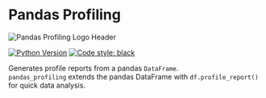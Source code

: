 # Pandas Profiling

![Pandas Profiling Logo Header](https://pandas-profiling.github.io/pandas-profiling/docs/assets/logo_header.png)

[![Python Version](https://img.shields.io/pypi/pyversions/pandas-profiling)](https://pypi.org/project/pandas-profiling/)
[![Code style: black](https://img.shields.io/badge/code%20style-black-000000.svg)](https://github.com/python/black)

Generates profile reports from a pandas `DataFrame`.  
`pandas_profiling` extends the pandas DataFrame with `df.profile_report()` for quick data analysis.
